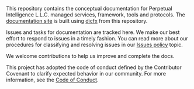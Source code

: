 This repository contains the conceptual documentation for Perpetual Intelligence L.L.C. managed services, framework, tools and protocols. The [documentation site](https://docs.perpetualintelligence.com) is built using [dicfx](https://dotnet.github.io/docfx/) from this repository.

Issues and tasks for documentation are tracked here. We make our best effort to respond to issues in a timely fashion. You can read more about our procedures for classifying and resolving issues in our [Issues policy](https://github.com/perpetualintelligence/terms/blob/main/issues-policy.md) topic.

We welcome contributions to help us improve and complete the docs.

This project has adopted the code of conduct defined by the Contributor Covenant to clarify expected behavior in our community.
For more information, see the [Code of Conduct](https://github.com/perpetualintelligence/terms/blob/main/CODE_OF_CONDUCT.md).
